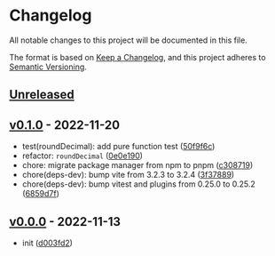 # Changelog

All notable changes to this project will be documented in this file.

The format is based on [Keep a Changelog](https://keepachangelog.com/en/1.0.0/),
and this project adheres to [Semantic Versioning](https://semver.org/spec/v2.0.0.html).

## [Unreleased]

## [v0.1.0] - 2022-11-20

- test(roundDecimal): add pure function test ([50f9f6c](https://github.com/nick-lai/round-decimal/commit/50f9f6ca14be19974106334f40b3aed031f93caa))
- refactor: `roundDecimal` ([0e0e190](https://github.com/nick-lai/round-decimal/commit/0e0e190c392a1a90b1bfe9013fb3aac2004a6723))
- chore: migrate package manager from npm to pnpm ([c308719](https://github.com/nick-lai/round-decimal/commit/c3087195d4326933186ea6bc0825994d718fb15e))
- chore(deps-dev): bump vite from 3.2.3 to 3.2.4 ([3f37889](https://github.com/nick-lai/round-decimal/commit/3f3788900bc6d6a5c2bac97021b0fa25eefb4697))
- chore(deps-dev): bump vitest and plugins from 0.25.0 to 0.25.2 ([6859d7f](https://github.com/nick-lai/round-decimal/commit/6859d7f843c01f50c636f7254eca8f6de0397403))

## [v0.0.0] - 2022-11-13

- init ([d003fd2](https://github.com/nick-lai/round-decimal/commit/d003fd2d655d4b7953bbd947580a9a067408d7e6))

[unreleased]: https://github.com/nick-lai/round-decimal/compare/v0.1.0...main
[v0.1.0]: https://github.com/nick-lai/round-decimal/compare/v0.0.0...v0.1.0
[v0.0.0]: https://github.com/nick-lai/round-decimal/commit/d003fd2d655d4b7953bbd947580a9a067408d7e6
